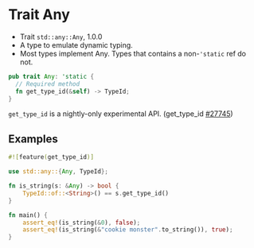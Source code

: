# Trait Any

- Trait `std::any::Any`, 1.0.0
- A type to emulate dynamic typing.
- Most types implement Any. Types that contains a non-`'static` ref do not.

```rust
pub trait Any: 'static {
  // Required method
  fn get_type_id(&self) -> TypeId;
}
```

`get_type_id` is a nightly-only experimental API. (get_type_id [#27745](https://github.com/rust-lang/rust/issues/27745))



## Examples

```rust
#![feature(get_type_id)]

use std::any::{Any, TypeId};

fn is_string(s: &Any) -> bool {
    TypeId::of::<String>() == s.get_type_id()
}

fn main() {
    assert_eq!(is_string(&0), false);
    assert_eq!(is_string(&"cookie monster".to_string()), true);
}
```